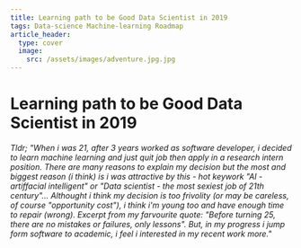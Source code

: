 ```yaml
---
title: Learning path to be Good Data Scientist in 2019
tags: Data-science Machine-learning Roadmap
article_header:
  type: cover
  image:
    src: /assets/images/adventure.jpg.jpg
---
```


# Learning path to be Good Data Scientist in 2019
*Tldr; "When i was 21, after 3 years worked as software developer, i decided to learn machine learning and just quit job then apply in a research intern position. There are many reasons to explain my decision but the most and biggest reason (i think) is i was attractive by this - hot keywork "AI - artiffacial intelligent" or "Data scientist - the most sexiest job of 21th century"... Althought i think my decision is too frivolity (or may be careless, of course "opportunity cost"), i think i'm young too and have enough time to repair (wrong). Excerpt from my farvourite quote: "Before turning 25, there are no mistakes or failures, only lessons". But, in my progress i jump form software to academic, i feel i interested in my recent work more."*


<!--more-->